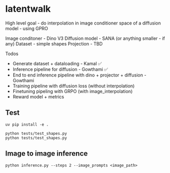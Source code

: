 # latentwalk
High level goal - do interpolation in image conditioner space of a diffusion model - using GPRO

Image conditoner - Dino V3
Diffusion model - SANA (or anything smaller - if any)
Dataset - simple shapes 
Projection - TBD

Todos
- Generate dataset + dataloading - Kamal ✅
- Inference pipeline for diffusion - Gowthami ✅
- End to end inference pipeline with dino + projector + diffusion - Gowthami 
- Training pipeline with diffusion loss (without interpolation)
- Finetuning pipeling with GRPO (with image_interpolation)
- Reward model + metrics  

  
## Test

```
uv pip install -e .

python tests/test_shapes.py
python tests/test_shapes.py
```

## Image to image inference

```
python inference.py --steps 2 --image_prompts <image_path>
```